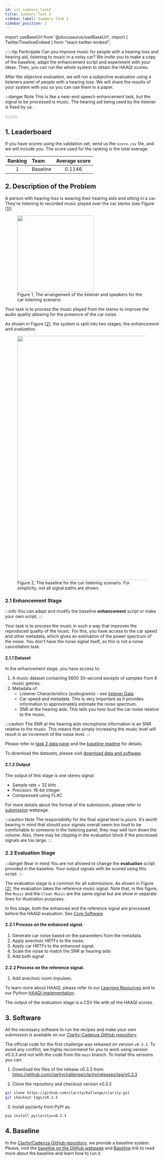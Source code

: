 ```yaml
---
id: cc1_summary_task2
title: Summary Task 2
sidebar_label: Summary Task 2
sidebar_position: 3
---
```

import useBaseUrl from '@docusaurus/useBaseUrl';
import { TwitterTimelineEmbed } from "react-twitter-embed";

::::::tip Participate
Can you improve music for people with a hearing loss and hearing aid, listening to music in a noisy car? We invite you to make a copy of the baseline, adapt the enhancement script and experiment with your ideas. 
Then, you can run the whole system to obtain the HAAQI scores.

After the objective evaluation, we will run a subjective evaluation using a listeners panel of people with a hearing loss.
We will share the results of your system with you so you can use them in a paper. 

:::danger Note
This is like a near-end speech enhancement task, but the signal to be processed is music. The hearing aid being used by the listener is fixed by us.

:::
::::::

## 1. Leaderboard

If you have scores using the validation set, send us the `score.csv` file, and we will include you.
The score used for the ranking is the total average.

| Ranking | Team                    | Average score | 
|:-------:|:------------------------|:-------------:|
|    1    | Baseline                |    0.1146     |


## 2. Description of the Problem

A person with hearing loss is wearing their hearing aids and sitting in a car. They're listening to recorded music played 
over the car stereo (see Figure [[1](#fig1)]).

<figure id="fig1">
<img width="250" src={useBaseUrl('/img/Car_scenario.png')} />
<figcaption>Figure 1, The arrangement of the listener and speakers for the car listening scenario.</figcaption>
</figure>


Your task is to process the music played from the stereo to improve the audio quality allowing 
for the presence of the car noise.

As shown in Figure [[2](#fig2)], the system is split into two stages; the _enhancement_ and _evaluation_.

<figure id="fig2">
<img width="800" src={useBaseUrl('/img/car_simple_v2.png')} />
<figcaption>Figure 2, The baseline for the car listening scenario. For simplicity, not all signal paths are shown.</figcaption>
</figure>

### 2.1 Enhancement Stage
:::info
You can adapt and modify the baseline **enhancement** script or make your own script.
:::

Your task is to process the music in such a way that improves the reproduced quality of the music.
For this, you have access to the car speed and other metadata, which gives an estimation of the power spectrum of the noise. 
You don't have the noise signal itself, so this is not a noise cancellation task.

#### 2.1.1 Dataset

In the enhancement stage, you have access to:

1. A music dataset containing 5600 30-second excepts of samples from 8 music genres. 
2. Metadata of:
    - Listener Characteristics (audiograms) - see [listener Data](Data/cc1_data_listener)
    - Car speed and metadata. This is very important as it provides information to approximately estimate the noise spectrum.
    - SNR at the hearing aids. This tells you how loud the car noise relative to the music.

:::caution
The SNR at the hearing aids microphone information is an SNR relative to the music.
This means that simply increasing the music level will result in an increment of the noise level.
:::

Please refer to [task 2 data page](Data/cc1_data_overview_car) and
the [baseline readme](https://github.com/claritychallenge/clarity/tree/main/recipes/cad1/task2/baseline) for details.

To download the datasets, please visit [download data and software](Take%20part/cc1_download#21-task-2---car).

#### 2.1.2 Output

The output of this stage is one stereo signal:
- Sample rate = 32 kHz
- Precision: 16-bit integer
- Compressed using FLAC

For more details about the format of the submission, please refer to [submission](Take%20part/cc1_submission) webpage.

:::caution Note
The responsibility for the final signal level is yours.
It’s worth bearing in mind that should your signals overall seem too loud to be comfortable to someone in the listening panel,
they may well turn down the volume. Also, there may be clipping in the evaluation block if the processed signals are too large.
:::

### 2.2 Evaluation Stage

:::danger Bear in mind
You are not allowed to change the **evaluation** script provided in the baseline.
Your output signals with be scored using this script.
:::

The evaluation stage is a common for all submissions.
As shown in Figure [[2](#fig2)], the evaluation takes the reference music signal. Note that, in this figure, the
`Music` and the `Clean Music` are the same signal but are show in separate lines for illustration purposes.

In this stage, both the enhanced and the reference signal are processed before the HAAQI evaluation. 
See [Core Software](Software/cc1_core_software#21-car-acoustics-model).

#### 2.2.1 Process on the enhanced signal.

1. Generate car noise based on the parameters from the metadata.
2. Apply anechoic HRTFs to the noise.
3. Apply car HRTFs to the enhanced signal.
4. Scale the noise to match the SNR ar hearing aids
5. Add both signal

#### 2.2.2 Process on the reference signal.

1. Add anechoic room impulses.

To learn more about HAAQI, please refer to our [Learning Resources](../learning_resources/Hearing_aid_processing/edu_HAP_HA_processed_speech)
and to our Python [HAAQI implementation](https://github.com/claritychallenge/clarity/blob/cad1task1-baseline2/clarity/evaluator/haaqi/haaqi.py).

The output of the evaluation stage is a CSV file with all the HAAQI scores.

## 3. Software

All the necessary software to run the recipes and make your own submission is available on our [Clarity-Cadenza
GitHub repository](https://github.com/claritychallenge/clarity).

The official code for the first challenge was released on version `v0.3.3`.
To avoid any conflict, we highly recommend for you to work using version v0.3.3 and
not with the code from the `main` branch. To install this versions you can:

1. Download the files of the release v0.3.3 from:
   https://github.com/claritychallenge/clarity/releases/tag/v0.3.3

2. Clone the repository and checkout version v0.3.3

```bash
git clone https://github.com/claritychallenge/clarity.git
git checkout tags/v0.3.3
```

3. Install pyclarity from PyPI as:

```bash
pip install pyclarity==0.3.3
```

## 4. Baseline

In the [Clarity/Cadenza GitHub repository](https://github.com/claritychallenge/clarity), we provide a baseline system.
Please, visit the [baseline on the GitHub webpage](https://github.com/claritychallenge/clarity/tree/cad1task1-baseline2/recipes/cad1/task2/baseline)
and [Baseline](Software/cc1_baseline#2-task-2-car) link to read more about the baseline and learn how to run it.
